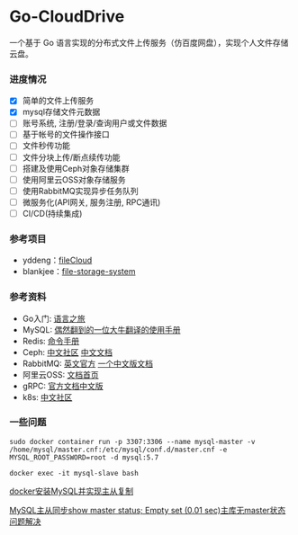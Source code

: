 # Go-CloudDrive

一个基于 Go 语言实现的分布式文件上传服务（仿百度网盘），实现个人文件存储云盘。


### 进度情况

* [x] 简单的文件上传服务
* [x] mysql存储文件元数据
* [ ] 账号系统, 注册/登录/查询用户或文件数据
* [ ] 基于帐号的文件操作接口
* [ ] 文件秒传功能
* [ ] 文件分块上传/断点续传功能
* [ ] 搭建及使用Ceph对象存储集群
* [ ] 使用阿里云OSS对象存储服务
* [ ] 使用RabbitMQ实现异步任务队列
* [ ] 微服务化(API网关, 服务注册, RPC通讯)
* [ ] CI/CD(持续集成)

### 参考项目

- yddeng：[fileCloud](https://github.com/yddeng/filecloud)
- blankjee：[file-storage-system](https://github.com/blankjee/file-storage-system)
### 参考资料

- Go入门: [语言之旅](https://tour.go-zh.org/welcome/1)
- MySQL: [偶然翻到的一位大牛翻译的使用手册](https://chhy2009.github.io/document/mysql-reference-manual.pdf)
- Redis: [命令手册](http://redisdoc.com/)
- Ceph: [中文社区](http://ceph.org.cn/) [中文文档](http://docs.ceph.org.cn/)
- RabbitMQ: [英文官方](http://www.rabbitmq.com/getstarted.html) [一个中文版文档](http://rabbitmq.mr-ping.com/)
- 阿里云OSS: [文档首页](https://help.aliyun.com/product/31815.html?spm=a2c4g.750001.3.1.47287b13LQI3Ah)
- gRPC: [官方文档中文版](http://doc.oschina.net/grpc?t=56831)
- k8s: [中文社区](https://www.kubernetes.org.cn/docs)

### 一些问题
```shell
sudo docker container run -p 3307:3306 --name mysql-master -v /home/mysql/master.cnf:/etc/mysql/conf.d/master.cnf -e MYSQL_ROOT_PASSWORD=root -d mysql:5.7

docker exec -it mysql-slave bash
```
[docker安装MySQL并实现主从复制](https://blog.csdn.net/wyg1973017714/article/details/112601802?ops_request_misc=%257B%2522request%255Fid%2522%253A%2522167367945516800186532263%2522%252C%2522scm%2522%253A%252220140713.130102334..%2522%257D&request_id=167367945516800186532263&biz_id=0&utm_medium=distribute.pc_search_result.none-task-blog-2~all~sobaiduend~default-2-112601802-null-null.142^v71^one_line,201^v4^add_ask&utm_term=dockermysql%E4%B8%BB%E4%BB%8E%E5%A4%8D%E5%88%B6&spm=1018.2226.3001.4187)

[MySQL主从同步show master status; Empty set (0.01 sec)主库无master状态问题解决](https://blog.csdn.net/lucky_ykcul/article/details/102809957)